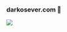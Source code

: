 ### darkosever.com 👋

<img src="https://github-readme-stats.vercel.app/api?username=darkosever&&show_icons=true&title_color=ffffff&icon_color=dadada&text_color=ffffff&bg_color=22272e">

